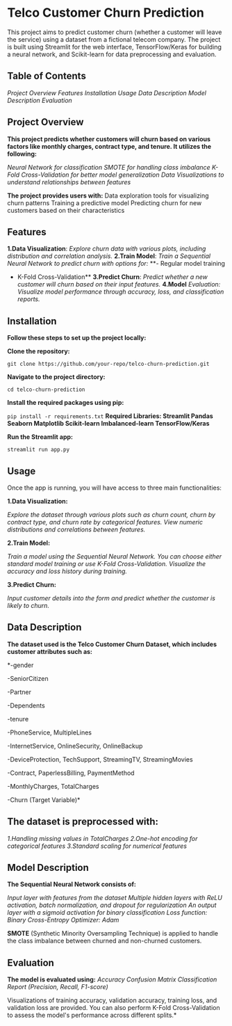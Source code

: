 # Telco Customer Churn Prediction

This project aims to predict customer churn (whether a customer will leave the service) using a dataset from a fictional telecom company. The project is built using Streamlit for the web interface, TensorFlow/Keras for building a neural network, and Scikit-learn for data preprocessing and evaluation.

## Table of Contents
*Project Overview
Features
Installation
Usage
Data Description
Model Description
Evaluation*

## Project Overview

**This project predicts whether customers will churn based on various factors like monthly charges, contract type, and tenure. It utilizes the following:**

*Neural Network for classification
SMOTE for handling class imbalance
K-Fold Cross-Validation for better model generalization
Data Visualizations to understand relationships between features*

**The project provides users with:**
Data exploration tools for visualizing churn patterns
Training a predictive model
Predicting churn for new customers based on their characteristics

## Features
**1.Data Visualization**: *Explore churn data with various plots, including distribution and correlation analysis.*
**2.Train Model**: *Train a Sequential Neural Network to predict churn with options for:*
**- Regular model training 
  - K-Fold Cross-Validation**
**3.Predict Churn**: *Predict whether a new customer will churn based on their input features.*
**4.Model** *Evaluation: Visualize model performance through accuracy, loss, and classification reports.*

## Installation
**Follow these steps to set up the project locally:**

**Clone the repository:**

`git clone https://github.com/your-repo/telco-churn-prediction.git`


**Navigate to the project directory:**
    
`cd telco-churn-prediction`

**Install the required packages using pip:**

`pip install -r requirements.txt`
**Required Libraries:
Streamlit
Pandas
Seaborn
Matplotlib
Scikit-learn
Imbalanced-learn
TensorFlow/Keras**

**Run the Streamlit app:**

`streamlit run app.py`


## Usage

Once the app is running, you will have access to three main functionalities:

**1.Data Visualization:**

*Explore the dataset through various plots such as churn count, churn by contract type, and churn rate by categorical features.
View numeric distributions and correlations between features.*

**2.Train Model:**

*Train a model using the Sequential Neural Network. You can choose either standard model training or use K-Fold Cross-Validation.
Visualize the accuracy and loss history during training.*

**3.Predict Churn:**

*Input customer details into the form and predict whether the customer is likely to churn.*


## Data Description

**The dataset used is the Telco Customer Churn Dataset, which includes customer attributes such as:**

*-gender

-SeniorCitizen

-Partner

-Dependents

-tenure

-PhoneService, MultipleLines

-InternetService, OnlineSecurity, OnlineBackup

-DeviceProtection, TechSupport, StreamingTV, StreamingMovies

-Contract, PaperlessBilling, PaymentMethod

-MonthlyCharges, TotalCharges

-Churn (Target Variable)*

## The dataset is preprocessed with:

*1.Handling missing values in TotalCharges
2.One-hot encoding for categorical features
3.Standard scaling for numerical features*

## Model Description
**The Sequential Neural Network consists of:**

*Input layer with features from the dataset
Multiple hidden layers with ReLU activation, batch normalization, and dropout for regularization
An output layer with a sigmoid activation for binary classification
Loss function: Binary Cross-Entropy
Optimizer: Adam*


**SMOTE** (Synthetic Minority Oversampling Technique) is applied to handle the class imbalance between churned and non-churned customers.

## Evaluation
**The model is evaluated using:**
*Accuracy
Confusion Matrix
Classification Report (Precision, Recall, F1-score)*

Visualizations of training accuracy, validation accuracy, training loss, and validation loss are provided. You can also perform K-Fold Cross-Validation to assess the model's performance across different splits.*